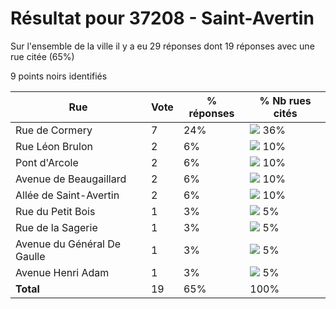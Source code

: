 # Résultat pour 37208 - Saint-Avertin

Sur l'ensemble de la ville il y a eu 29 réponses dont 19 réponses avec une rue citée (65%)

9 points noirs identifiés

| Rue | Vote | % réponses | % Nb rues cités|
|-----|------|------------|----------------|
| Rue de Cormery | 7 | 24% | <img src="../../img/bar_36.gif" />&nbsp;36%|
| Rue Léon Brulon | 2 | 6% | <img src="../../img/bar_10.gif" />&nbsp;10%|
| Pont d'Arcole | 2 | 6% | <img src="../../img/bar_10.gif" />&nbsp;10%|
| Avenue de Beaugaillard | 2 | 6% | <img src="../../img/bar_10.gif" />&nbsp;10%|
| Allée de Saint-Avertin | 2 | 6% | <img src="../../img/bar_10.gif" />&nbsp;10%|
| Rue du Petit Bois | 1 | 3% | <img src="../../img/bar_5.gif" />&nbsp;5%|
| Rue de la Sagerie | 1 | 3% | <img src="../../img/bar_5.gif" />&nbsp;5%|
| Avenue du Général De Gaulle | 1 | 3% | <img src="../../img/bar_5.gif" />&nbsp;5%|
| Avenue Henri Adam | 1 | 3% | <img src="../../img/bar_5.gif" />&nbsp;5%|
| **Total** | 19 | 65% | 100%|
